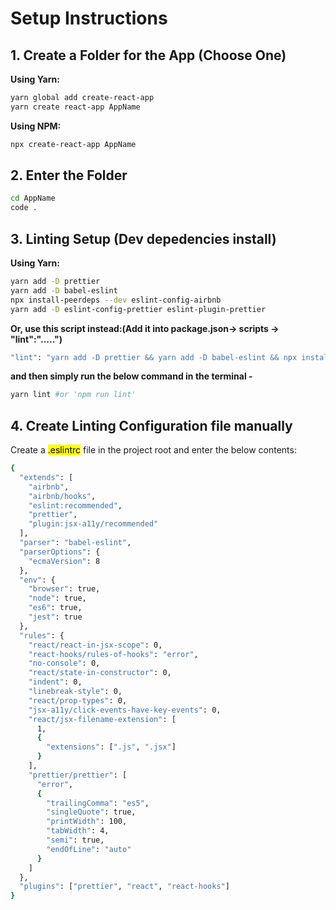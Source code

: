 # Setup Instructions

## 1. Create a Folder for the App (Choose One)

**Using Yarn:**

```bash
yarn global add create-react-app
yarn create react-app AppName
```

**Using NPM:**

```bash
npx create-react-app AppName
```

## 2. Enter the Folder

```bash
cd AppName
code .
```

## 3. Linting Setup (Dev depedencies install)
**Using Yarn:**
```bash
yarn add -D prettier
yarn add -D babel-eslint
npx install-peerdeps --dev eslint-config-airbnb
yarn add -D eslint-config-prettier eslint-plugin-prettier
```

**Or, use this script instead:(Add it into package.json-> scripts -> "lint":".....")**
```bash
"lint": "yarn add -D prettier && yarn add -D babel-eslint && npx install-peerdeps --dev eslint-config-airbnb && yarn add -D eslint-config-prettier eslint-plugin-prettier"
```

**and then simply run the below command in the terminal -**
```bash
yarn lint #or 'npm run lint'
```

## 4. Create Linting Configuration file manually
Create a <mark>.eslintrc</mark> file in the project root and enter the below contents:
```bash
{
  "extends": [
    "airbnb",
    "airbnb/hooks",
    "eslint:recommended",
    "prettier",
    "plugin:jsx-a11y/recommended"
  ],
  "parser": "babel-eslint",
  "parserOptions": {
    "ecmaVersion": 8
  },
  "env": {
    "browser": true,
    "node": true,
    "es6": true,
    "jest": true
  },
  "rules": {
    "react/react-in-jsx-scope": 0,
    "react-hooks/rules-of-hooks": "error",
    "no-console": 0,
    "react/state-in-constructor": 0,
    "indent": 0,
    "linebreak-style": 0,
    "react/prop-types": 0,
    "jsx-a11y/click-events-have-key-events": 0,
    "react/jsx-filename-extension": [
      1,
      {
        "extensions": [".js", ".jsx"]
      }
    ],
    "prettier/prettier": [
      "error",
      {
        "trailingComma": "es5",
        "singleQuote": true,
        "printWidth": 100,
        "tabWidth": 4,
        "semi": true,
        "endOfLine": "auto"
      }
    ]
  },
  "plugins": ["prettier", "react", "react-hooks"]
}
```


